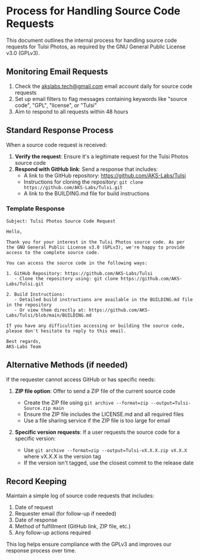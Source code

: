 # Process for Handling Source Code Requests

This document outlines the internal process for handling source code requests for Tulsi Photos, as required by the GNU General Public License v3.0 (GPLv3).

## Monitoring Email Requests

1. Check the akslabs.tech@gmail.com email account daily for source code requests
2. Set up email filters to flag messages containing keywords like "source code", "GPL", "license", or "Tulsi"
3. Aim to respond to all requests within 48 hours

## Standard Response Process

When a source code request is received:

1. **Verify the request**: Ensure it's a legitimate request for the Tulsi Photos source code
2. **Respond with GitHub link**: Send a response that includes:
   - A link to the GitHub repository: https://github.com/AKS-Labs/Tulsi
   - Instructions for cloning the repository: `git clone https://github.com/AKS-Labs/Tulsi.git`
   - A link to the BUILDING.md file for build instructions

### Template Response

```
Subject: Tulsi Photos Source Code Request

Hello,

Thank you for your interest in the Tulsi Photos source code. As per the GNU General Public License v3.0 (GPLv3), we're happy to provide access to the complete source code.

You can access the source code in the following ways:

1. GitHub Repository: https://github.com/AKS-Labs/Tulsi
   - Clone the repository using: git clone https://github.com/AKS-Labs/Tulsi.git

2. Build Instructions:
   - Detailed build instructions are available in the BUILDING.md file in the repository
   - Or view them directly at: https://github.com/AKS-Labs/Tulsi/blob/main/BUILDING.md

If you have any difficulties accessing or building the source code, please don't hesitate to reply to this email.

Best regards,
AKS-Labs Team
```

## Alternative Methods (if needed)

If the requester cannot access GitHub or has specific needs:

1. **ZIP file option**: Offer to send a ZIP file of the current source code
   - Create the ZIP file using `git archive --format=zip --output=Tulsi-Source.zip main`
   - Ensure the ZIP file includes the LICENSE.md and all required files
   - Use a file sharing service if the ZIP file is too large for email

2. **Specific version requests**: If a user requests the source code for a specific version:
   - Use `git archive --format=zip --output=Tulsi-vX.X.X.zip vX.X.X` where vX.X.X is the version tag
   - If the version isn't tagged, use the closest commit to the release date

## Record Keeping

Maintain a simple log of source code requests that includes:
1. Date of request
2. Requester email (for follow-up if needed)
3. Date of response
4. Method of fulfillment (GitHub link, ZIP file, etc.)
5. Any follow-up actions required

This log helps ensure compliance with the GPLv3 and improves our response process over time.
